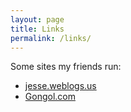 ```yaml
---
layout: page
title: Links
permalink: /links/
---
```


Some sites my friends run:

- [jesse.weblogs.us](http://jesse.weblogs.us/)
- [Gongol.com](http://www.gongol.com)
